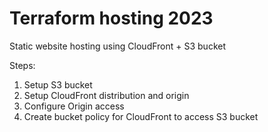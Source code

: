 # Terraform hosting 2023
Static website hosting using CloudFront + S3 bucket


Steps:
1. Setup S3 bucket
2. Setup CloudFront distribution and origin
3. Configure Origin access
4. Create bucket policy for CloudFront to access S3 bucket
